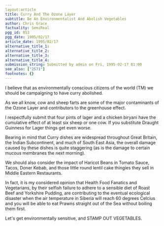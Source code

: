 ```yaml
---
layout:article
title: Curry And The Ozone Layer
subtitle: Be An Environmentalist And Abolish Vegetables
author: Chris Grace
factuality: SemiReal
pgg_id: 8S3
pgg_date: 1995/02/17
article_date: 1995/02/17
alternative_title_1: 
alternative_title_2: 
alternative_title_3: 
alternative_title_4: 
submission_string: Submitted by admin on Fri, 1995-02-17 01:00
see_also: ["2S71"]
footnotes: {}
---
```

<div>
<p>I believe that as environmentally conscious citizens of the world (TM) we should be campaigning to have curry abolished.</p>
<p>As we all know, cow and sheep farts are some of the major contaminants of the Ozone Layer and contributors to the greenhouse effect.</p>
<p>I respectfully submit that four pints of lager and a chicken biryani have the cumulative effect of at least six sheep or one cow. If you substitute Draught Guinness for Lager things get even worse.</p>
<p>Bearing in mind that Curry dishes are widespread throughout Great Britain, the Indian Subcontinent, and much of South East Asia, the overall damage caused by these dishes is quite staggering (as is the damage to certain mucous membranes the next morning).</p>
<p>We should also consider the impact of Haricot Beans in Tomato Sauce, Tacos, Doner Kebab, and those little round lentil cake thingies they sell in Middle Eastern Restaurants.</p>
<p>In fact, it is my considered opinion that Health Food Fanatics and Vegetarians, by their selfish failure to adhere to a sensible diet of Roast Beef and Yorkshire Pudding, are contributing to the eventual ecological disaster when the air temperature in Siberia will reach 60 degrees Celcius and you will be able to eat Prawns straight out of the Sea without boiling them first.</p>
<p>Let's get environmentally sensitive, and STAMP OUT VEGETABLES.</p>
</div>
